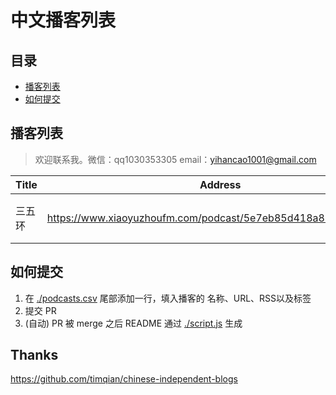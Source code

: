 
# 中文播客列表

## 目录

- [播客列表](#播客列表)
- [如何提交](#如何提交)

## 播客列表

> 欢迎联系我。微信：qq1030353305   email：yihancao1001@gmail.com


| Title |  Address |  RSS feed |  tags |
| --- | --- | --- | --- |
| 三五环 |  https://www.xiaoyuzhoufm.com/podcast/5e7eb85d418a84a0465eda82 | http://rsshub.app/xiaoyuzhou/podcast/5e7eb85d418a84a0465eda82 | 商业; 生活 |



## 如何提交

1. 在 [./podcasts.csv](./podcasts.csv) 尾部添加一行，填入播客的 名称、URL、RSS以及标签
2. 提交 PR
3. (自动) PR 被 merge 之后 README 通过 [./script.js](./script.js) 生成

## Thanks

https://github.com/timqian/chinese-independent-blogs
